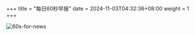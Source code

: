 +++
title = "每日60秒早报"
date = 2024-11-03T04:32:36+08:00
weight = 1
+++

![60s-for-news](/img/zaobao/zaobao.png "由 ALAPI 提供支持")

